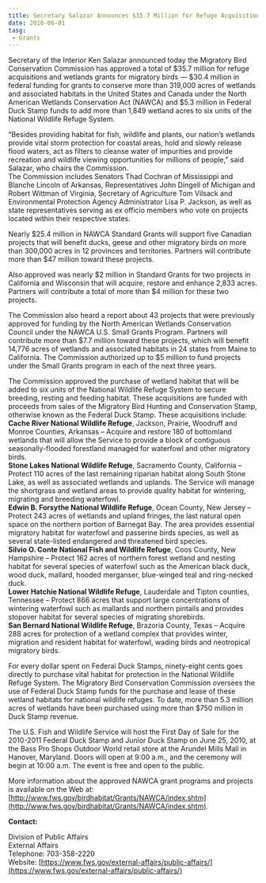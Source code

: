 ```yaml
---
title: Secretary Salazar Announces $35.7 Million for Refuge Acquisitions and Wetlands Grants for Migratory Birds
date: 2010-06-01
tasg:
 - Grants
---
```


Secretary of the Interior Ken Salazar announced today the Migratory Bird Conservation Commission has approved a total of $35.7 million for refuge acquisitions and wetlands grants for migratory birds — $30.4 million in federal funding for grants to conserve more than 319,000 acres of wetlands and associated habitats in the United States and Canada under the North American Wetlands Conservation Act (NAWCA) and $5.3 million in Federal Duck Stamp funds to add more than 1,849 wetland acres to six units of the National Wildlife Refuge System.  

“Besides providing habitat for fish, wildlife and plants, our nation’s wetlands provide vital storm protection for coastal areas, hold and slowly release flood waters, act as filters to cleanse water of impurities and provide recreation and wildlife viewing opportunities for millions of people,” said Salazar, who chairs the Commission.  
The Commission includes Senators Thad Cochran of Mississippi and Blanche Lincoln of Arkansas, Representatives John Dingell of Michigan and Robert Wittman of Virginia, Secretary of Agriculture Tom Vilsack and Environmental Protection Agency Administrator Lisa P. Jackson, as well as state representatives serving as ex officio members who vote on projects located within their respective states.  

Nearly $25.4 million in NAWCA Standard Grants will support five Canadian projects that will benefit ducks, geese and other migratory birds on more than 300,000 acres in 12 provinces and territories. Partners will contribute more than $47 million toward these projects.  

Also approved was nearly $2 million in Standard Grants for two projects in California and Wisconsin that will acquire, restore and enhance 2,833 acres. Partners will contribute a total of more than $4 million for these two projects.  

The Commission also heard a report about 43 projects that were previously approved for funding by the North American Wetlands Conservation Council under the NAWCA U.S. Small Grants Program. Partners will contribute more than $7.7 million toward these projects, which will benefit 14,776 acres of wetlands and associated habitats in 24 states from Maine to California. The Commission authorized up to $5 million to fund projects under the Small Grants program in each of the next three years.  

The Commission approved the purchase of wetland habitat that will be added to six units of the National Wildlife Refuge System to secure breeding, resting and feeding habitat. These acquisitions are funded with proceeds from sales of the Migratory Bird Hunting and Conservation Stamp, otherwise known as the Federal Duck Stamp. These acquisitions include:  
**Cache River National Wildlife Refuge**, Jackson, Prairie, Woodruff and Monroe Counties, Arkansas – Acquire and restore 180 of bottomland wetlands that will allow the Service to provide a block of contiguous seasonally-flooded forestland managed for waterfowl and other migratory birds.  
**Stone Lakes National Wildlife Refuge**, Sacramento County, California – Protect 110 acres of the last remaining riparian habitat along South Stone Lake, as well as associated wetlands and uplands. The Service will manage the shortgrass and wetland areas to provide quality habitat for wintering, migrating and breeding waterfowl.  
**Edwin B. Forsythe National Wildlife Refuge**, Ocean County, New Jersey – Protect 243 acres of wetlands and upland fringes, the last natural open space on the northern portion of Barnegat Bay. The area provides essential migratory habitat for waterfowl and passerine birds species, as well as several state-listed endangered and threatened bird species.  
**Silvio O. Conte National Fish and Wildlife Refuge**, Coos County, New Hampshire – Protect 162 acres of northern forest wetland and nesting habitat for several species of waterfowl such as the American black duck, wood duck, mallard, hooded merganser, blue-winged teal and ring-necked duck.  
**Lower Hatchie National Wildlife Refuge**, Lauderdale and Tipton counties, Tennessee – Protect 866 acres that support large concentrations of wintering waterfowl such as mallards and northern pintails and provides stopover habitat for several species of migrating shorebirds.  
**San Bernard National Wildlife Refuge**, Brazoria County, Texas – Acquire 288 acres for protection of a wetland complex that provides winter, migration and resident habitat for waterfowl, wading birds and neotropical migratory birds.  

For every dollar spent on Federal Duck Stamps, ninety-eight cents goes directly to purchase vital habitat for protection in the National Wildlife Refuge System. The Migratory Bird Conservation Commission oversees the use of Federal Duck Stamp funds for the purchase and lease of these wetland habitats for national wildlife refuges. To date, more than 5.3 million acres of wetlands have been purchased using more than $750 million in Duck Stamp revenue.  

The U.S. Fish and Wildlife Service will host the First Day of Sale for the 2010-2011 Federal Duck Stamp and Junior Duck Stamp on June 25, 2010, at the Bass Pro Shops Outdoor World retail store at the Arundel Mills Mall in Hanover, Maryland. Doors will open at 9:00 a.m., and the ceremony will begin at 10:00 a.m. The event is free and open to the public.  

More information about the approved NAWCA grant programs and projects is available on the Web at: [http://www.fws.gov/birdhabitat/Grants/NAWCA/index.shtm](http://www.fws.gov/birdhabitat/Grants/NAWCA/index.shtm).

**Contact:**

Division of Public Affairs  
External Affairs  
Telephone: 703-358-2220  
Website: [https://www.fws.gov/external-affairs/public-affairs/](https://www.fws.gov/external-affairs/public-affairs/)
